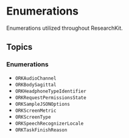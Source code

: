 # Enumerations

Enumerations utilized throughout ResearchKit.

## Topics

### Enumerations

- ``ORKAudioChannel``
- ``ORKBodySagittal``
- ``ORKHeadphoneTypeIdentifier``
- ``ORKRequestPermissionsState``
- ``ORKSampleJSONOptions``
- ``ORKScreenMetric``
- ``ORKScreenType``
- ``ORKSpeechRecognizerLocale``
- ``ORKTaskFinishReason``
